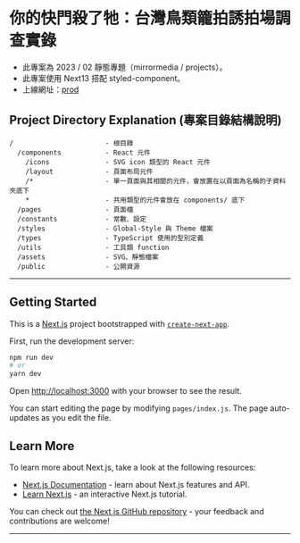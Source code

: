 # 你的快門殺了牠：台灣鳥類籠拍誘拍場調查實錄
- 此專案為 2023 / 02 靜態專題（mirrormedia / projects）。
- 此專案使用 Next13 搭配 styled-component。
- 上線網址：[prod](https://www.mirrormedia.mg/projects/birdbating/index.html)


## Project Directory Explanation (專案目錄結構說明)
```
/                       - 根目錄
  /components           - React 元件
    /icons              - SVG icon 類型的 React 元件
    /layout             - 頁面布局元件
    /*                  - 單一頁面與其相關的元件，會放置在以頁面為名稱的子資料夾底下
    *                   - 共用類型的元件會放在 components/ 底下
  /pages                - 頁面檔
  /constants            - 常數、設定
  /styles               - Global-Style 與 Theme 檔案
  /types                - TypeScript 使用的型別定義
  /utils                - 工具類 function
  /assets               - SVG、靜態檔案
  /public               - 公開資源
```

- - -

## Getting Started

This is a [Next.js](https://nextjs.org/) project bootstrapped with [`create-next-app`](https://github.com/vercel/next.js/tree/canary/packages/create-next-app).

First, run the development server:

```bash
npm run dev
# or
yarn dev
```

Open [http://localhost:3000](http://localhost:3000) with your browser to see the result.

You can start editing the page by modifying `pages/index.js`. The page auto-updates as you edit the file.


## Learn More

To learn more about Next.js, take a look at the following resources:

- [Next.js Documentation](https://nextjs.org/docs) - learn about Next.js features and API.
- [Learn Next.js](https://nextjs.org/learn) - an interactive Next.js tutorial.

You can check out [the Next.js GitHub repository](https://github.com/vercel/next.js/) - your feedback and contributions are welcome!

- - -

